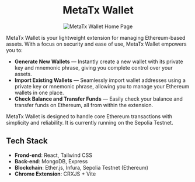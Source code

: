 <h1 align="center">MetaTx Wallet</h1>
<p align="center">
  <img src="https://github.com/kayyueth/metatx-crypto-wallet/blob/main/client/public/home_page.png?raw=true" alt="MetaTx Wallet Home Page">
</p>

MetaTx Wallet is your lightweight extension for managing Ethereum-based assets. With a focus on security and ease of use, MetaTx Wallet empowers you to:

- **Generate New Wallets** — Instantly create a new wallet with its private key and mnemonic phrase, giving you complete control over your assets.
- **Import Existing Wallets** — Seamlessly import wallet addresses using a private key or mnemonic phrase, allowing you to manage your Ethereum wallets in one place.
- **Check Balance and Transfer Funds** — Easily check your balance and transfer funds on Ethereum, all from within the extension.

MetaTx Wallet is designed to handle core Ethereum transactions with simplicity and reliability. It is currently running on the Sepolia Testnet.

## Tech Stack

- **Frond-end**: React, Tailwind CSS
- **Back-end**: MongoDB, Express
- **Blockchain**: Ether.js, Infura, Sepolia Testnet (Ethereum)
- **Chrome Extension**: CRXJS + Vite
